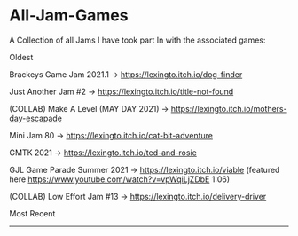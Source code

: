 # All-Jam-Games
A Collection of all Jams I have took part In with the associated games:


Oldest

Brackeys Game Jam 2021.1 ->  https://lexingto.itch.io/dog-finder

Just Another Jam #2 -> https://lexingto.itch.io/title-not-found

(COLLAB) Make A Level (MAY DAY 2021) -> https://lexingto.itch.io/mothers-day-escapade

Mini Jam 80 -> https://lexingto.itch.io/cat-bit-adventure

GMTK 2021 -> https://lexingto.itch.io/ted-and-rosie

GJL Game Parade Summer 2021 -> https://lexingto.itch.io/viable (featured here https://www.youtube.com/watch?v=vpWqiLjZDbE 1:06)

(COLLAB) Low Effort Jam #13 -> https://lexingto.itch.io/delivery-driver

Most Recent
_________________________________________________________________________________________________________________________________________________________________________

